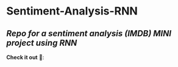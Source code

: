 # Sentiment-Analysis-RNN
_Repo for a sentiment analysis (IMDB) MINI project using RNN_
------------------------------------------------------
**Check it out** 👀: <link> 